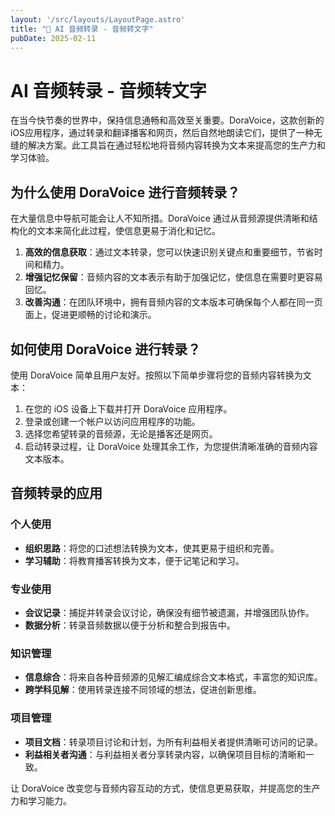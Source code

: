 ```yaml
---
layout: '/src/layouts/LayoutPage.astro'
title: "📃 AI 音频转录 - 音频转文字"
pubDate: 2025-02-11
---
```

# AI 音频转录 - 音频转文字

在当今快节奏的世界中，保持信息通畅和高效至关重要。DoraVoice，这款创新的iOS应用程序，通过转录和翻译播客和网页，然后自然地朗读它们，提供了一种无缝的解决方案。此工具旨在通过轻松地将音频内容转换为文本来提高您的生产力和学习体验。

## 为什么使用 DoraVoice 进行音频转录？

在大量信息中导航可能会让人不知所措。DoraVoice 通过从音频源提供清晰和结构化的文本来简化此过程，使信息更易于消化和记忆。

1. **高效的信息获取**：通过文本转录，您可以快速识别关键点和重要细节，节省时间和精力。
2. **增强记忆保留**：音频内容的文本表示有助于加强记忆，使信息在需要时更容易回忆。
3. **改善沟通**：在团队环境中，拥有音频内容的文本版本可确保每个人都在同一页面上，促进更顺畅的讨论和演示。

## 如何使用 DoraVoice 进行转录？

使用 DoraVoice 简单且用户友好。按照以下简单步骤将您的音频内容转换为文本：

1. 在您的 iOS 设备上下载并打开 DoraVoice 应用程序。
2. 登录或创建一个帐户以访问应用程序的功能。
3. 选择您希望转录的音频源，无论是播客还是网页。
4. 启动转录过程，让 DoraVoice 处理其余工作，为您提供清晰准确的音频内容文本版本。

## 音频转录的应用

### 个人使用

* **组织思路**：将您的口述想法转换为文本，使其更易于组织和完善。
* **学习辅助**：将教育播客转换为文本，便于记笔记和学习。

### 专业使用

* **会议记录**：捕捉并转录会议讨论，确保没有细节被遗漏，并增强团队协作。
* **数据分析**：转录音频数据以便于分析和整合到报告中。

### 知识管理

* **信息综合**：将来自各种音频源的见解汇编成综合文本格式，丰富您的知识库。
* **跨学科见解**：使用转录连接不同领域的想法，促进创新思维。

### 项目管理

* **项目文档**：转录项目讨论和计划，为所有利益相关者提供清晰可访问的记录。
* **利益相关者沟通**：与利益相关者分享转录内容，以确保项目目标的清晰和一致。

让 DoraVoice 改变您与音频内容互动的方式，使信息更易获取，并提高您的生产力和学习能力。